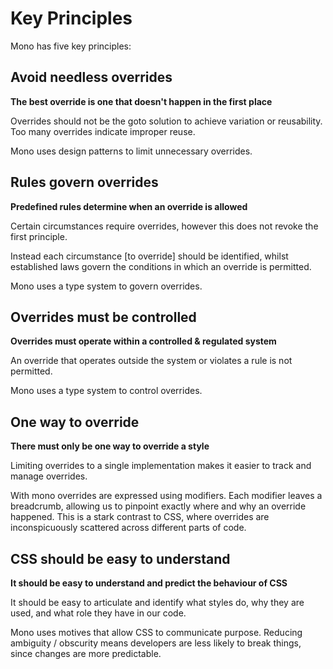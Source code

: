 # Key Principles

Mono has five key principles:

## Avoid needless overrides
**The best override is one that doesn't happen in the first place**

Overrides should not be the goto solution to achieve variation or reusability. Too many overrides indicate improper reuse.

Mono uses design patterns to limit unnecessary overrides.

## Rules govern overrides
**Predefined rules determine when an override is allowed**

Certain circumstances require overrides, however this does not revoke the first principle.

Instead each circumstance [to override] should be identified, whilst established laws govern the conditions in which an override is permitted.

Mono uses a type system to govern overrides.

## Overrides must be controlled
**Overrides must operate within a controlled & regulated system**

An override that operates outside the system or violates a rule is not permitted.

Mono uses a type system to control overrides.

## One way to override
**There must only be one way to override a style**

Limiting overrides to a single implementation makes it easier to track and manage overrides.

With mono overrides are expressed using modifiers. Each modifier leaves a breadcrumb, allowing us to pinpoint exactly where and why an override happened. This is a stark contrast to CSS, where overrides are inconspicuously scattered across different parts of code.

## CSS should be easy to understand
**It should be easy to understand and predict the behaviour of CSS**

It should be easy to articulate and identify what styles do, why they are used, and what role they have in our code.

Mono uses motives that allow CSS to communicate purpose. Reducing ambiguity / obscurity means developers are less likely to break things, since changes are more predictable.
